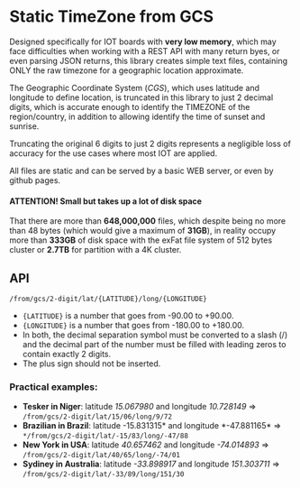 # Static TimeZone from GCS

Designed specifically for IOT boards with **very low memory**, which may face difficulties when working with a REST API with many return byes, or even parsing JSON returns, this library creates simple text files, containing ONLY the raw timezone for a geographic location approximate.

The Geographic Coordinate System (_CGS_), which uses latitude and longitude to define location, is truncated in this library to just 2 decimal digits, which is accurate enough to identify the TIMEZONE of the region/country, in addition to allowing identify the time of sunset and sunrise.

Truncating the original 6 digits to just 2 digits represents a negligible loss of accuracy for the use cases where most IOT are applied.

All files are static and can be served by a basic WEB server, or even by github pages.

#### ATTENTION! Small but takes up a lot of disk space

That there are more than **648,000,000** files, which despite being no more than 48 bytes (which would give a maximum of **31GB**), in reality occupy more than **333GB** of disk space with the exFat file system of 512 bytes cluster or **2.7TB** for partition with a 4K cluster.

## API

`/from/gcs/2-digit/lat/{LATITUDE}/long/{LONGITUDE}`

- `{LATITUDE}` is a number that goes from -90.00 to +90.00.
- `{LONGITUDE}` is a number that goes from -180.00 to +180.00.
- In both, the decimal separation symbol must be converted to a slash (/) and the decimal part of the number must be filled with leading zeros to contain exactly 2 digits.
- The plus sign should not be inserted.

### Practical examples:

- **Tesker in Niger**: latitude _15.067980_ and longitude _10.728149_ => `/from/gcs/2-digit/lat/15/06/long/9/72`
- **Brazilian in Brazil**: latitude -15.831315* and longitude \*-47.881165\* => `*/from/gcs/2-digit/lat/-15/83/long/-47/88`
- **New York in USA**: latitude _40.657462_ and longitude _-74.014893_ => `/from/gcs/2-digit/lat/40/65/long/-74/01`
- **Sydiney in Australia**: latitude _-33.898917_ and longitude _151.303711_ => `/from/gcs/2-digit/lat/-33/89/long/151/30`
